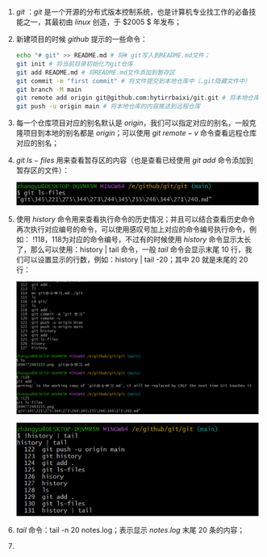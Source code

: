 1. $git$ ：$git$ 是一个开源的分布式版本控制系统，也是计算机专业找工作的必备技能之一，其最初由 $linux$ 创造，于 $2005 $ 年发布；

2. 新建项目的时候 $github$ 提示的一些命令：

   ```bash
   echo "# git" >> README.md # 将# git写入到README.md文件；
   git init # 将当前目录初始化为git仓库
   git add README.md # 将README.md文件添加到暂存区
   git commit -m "first commit" # 将文件提交到本地仓库中（.git隐藏文件中）
   git branch -M main 
   git remote add origin git@github.com:hytirrbaixi/git.git # 将本地仓库和远程仓库相关联
   git push -u origin main # 将本地仓库的内容推送到远程仓库
   ```

3. 每一个仓库项目对应的别名默认是 $origin$，我们可以指定对应的别名，一般克隆项目到本地的别名都是 $origin$；可以使用 $git \ remote -v$ 命令查看远程仓库对应的别名；

4. $git \ ls-files$ 用来查看暂存区的内容（也是查看已经使用 $git \ add$ 命令添加到暂存区的文件）：

   ![1694772483155](1694772483155.png) 

5. 使用 $history$ 命令用来查看执行命令的历史情况；并且可以结合查看历史命令再次执行对应编号的命令，可以使用感叹号加上对应的命令编号执行命令，例如： !118，118为对应的命令编号，不过有的时候使用 $history$ 命令显示太长了，那么可以使用：history | tail 命令，一般 $tail$ 命令会显示末尾 $10$ 行，我们可以设置显示的行数，例如：history | tail -20；其中 $20$ 就是末尾的 $20$ 行：

   ![1694773738968](1694773738968.png)

   ![1694776101922](1694776101922.png)  

6. $tail$ 命令：tail -n 20 notes.log；表示显示 $notes.log$ 末尾 $20$ 条的内容；

7. 
